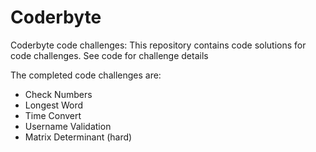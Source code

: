 # Coderbyte
Coderbyte code challenges: This repository contains code solutions for code challenges.  See code for challenge details

The completed code challenges are:
 - Check Numbers
 - Longest Word
 - Time Convert
 - Username Validation
 - Matrix Determinant (hard)

